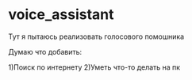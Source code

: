 ﻿# voice_assistant


Тут я пытаюсь реализовать голосового помошника

Думаю что добавить:

1)Поиск по интернету
2)Уметь что-то делать на пк
